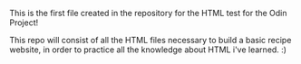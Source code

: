 This is the first file created in the repository for the HTML test for the Odin Project!

This repo will consist of all the HTML files necessary to build a basic recipe website, in order to practice all the knowledge about HTML i've learned. :)
